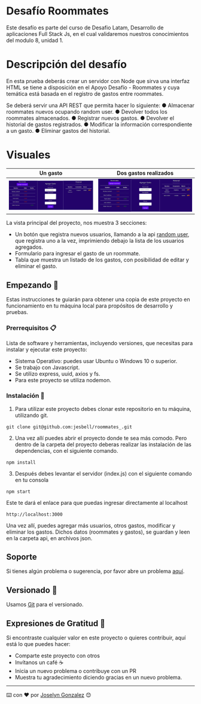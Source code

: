 # Desafío Roommates
Este desafío es parte del curso de Desafio Latam, Desarrollo de aplicaciones Full Stack Js, en el cual validaremos nuestros conocimientos del modulo 8, unidad 1.


# Descripción del desafío
En esta prueba deberás crear un servidor con Node que sirva una interfaz HTML se tiene a disposición en el Apoyo Desafío - Roommates y cuya temática está basada en el registro de gastos entre roommates. 

Se deberá servir una API REST que permita hacer lo siguiente:
● Almacenar roommates nuevos ocupando random user.
● Devolver todos los roommates almacenados.
● Registrar nuevos gastos.
● Devolver el historial de gastos registrados.
● Modificar la información correspondiente a un gasto.
● Eliminar gastos del historial.

# Visuales



| Un gasto | Dos gastos realizados |
| --- | --- |
| ![vista_1](/assets/vista_1.png)| ![vista_2](/assets/vista_2.png) |


La vista principal del proyecto, nos muestra 3 secciones:
- Un botón que registra nuevos usuarios, llamando a la api [random user](https://randomuser.me/api), que registra uno a la vez, imprimiendo debajo la lista de los usuarios agregados.
- Formulario para ingresar el gasto de un roommate.
- Tabla que muestra un listado de los gastos, con posibilidad de editar y eliminar el gasto.


## Empezando 🚀

Estas instrucciones te guiarán para obtener una copia de este proyecto en funcionamiento en tu máquina local para propósitos de desarrollo y pruebas.

### Prerrequisitos 📋

Lista de software y herramientas, incluyendo versiones, que necesitas para instalar y ejecutar este proyecto:

- Sistema Operativo: puedes usar Ubuntu o Windows 10 o superior.
- Se trabajo con Javascript.
- Se utilizo express, uuid, axios y fs.
- Para este proyecto se utiliza nodemon.

### Instalación 🔧

1. Para utilizar este proyecto debes clonar este repositorio en tu máquina, utilizando git.

```
git clone git@github.com:jesbell/roommates_.git
```

2. Una vez allí puedes abrir el proyecto donde te sea más comodo. Pero dentro de la carpeta del proyecto deberas realizar las instalación de las dependencias, con el siguiente comando.

```
npm install
```

3. Después debes levantar el servidor (index.js) con el siguiente comando en tu consola
```
npm start
```

Este te dará el enlace para que puedas ingresar directamente al localhost
```
http://localhost:3000
```

Una vez allí, puedes agregar más usuarios, otros gastos, modificar y eliminar los gastos. Dichos datos (roommates y gastos), se guardan y leen en la carpeta api, en archivos json.

## Soporte

Si tienes algún problema o sugerencia, por favor abre un problema [aquí](https://github.com/jesbell/roommates_/issues).

## Versionado  📌

Usamos [Git](https://git-scm.com) para el versionado.

## Expresiones de Gratitud 🎁

Si encontraste cualquier valor en este proyecto o quieres contribuir, aquí está lo que puedes hacer:

- Comparte este proyecto con otros
- Invítanos un café ☕
- Inicia un nuevo problema o contribuye con un PR
- Muestra tu agradecimiento diciendo gracias en un nuevo problema.

---

⌨️ con ❤️ por [Joselyn Gonzalez](https://github.com/jesbell) 😊
